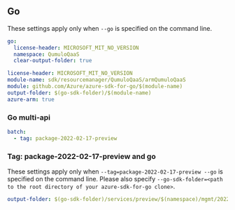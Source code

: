 ## Go

These settings apply only when `--go` is specified on the command line.

```yaml $(go) && !$(track2)
go:
  license-header: MICROSOFT_MIT_NO_VERSION
  namespace: QumuloQaaS
  clear-output-folder: true
```

```yaml $(go) && $(track2)
license-header: MICROSOFT_MIT_NO_VERSION
module-name: sdk/resourcemanager/QumuloQaaS/armQumuloQaaS
module: github.com/Azure/azure-sdk-for-go/$(module-name)
output-folder: $(go-sdk-folder)/$(module-name)
azure-arm: true
```

### Go multi-api

```yaml $(go) && $(multiapi)
batch:
  - tag: package-2022-02-17-preview
```

### Tag: package-2022-02-17-preview and go

These settings apply only when `--tag=package-2022-02-17-preview --go` is specified on the command line.
Please also specify `--go-sdk-folder=<path to the root directory of your azure-sdk-for-go clone>`.

```yaml $(tag) == 'package-2022-02-17-preview' && $(go)
output-folder: $(go-sdk-folder)/services/preview/$(namespace)/mgmt/2022-02-17-preview/$(namespace)
```
